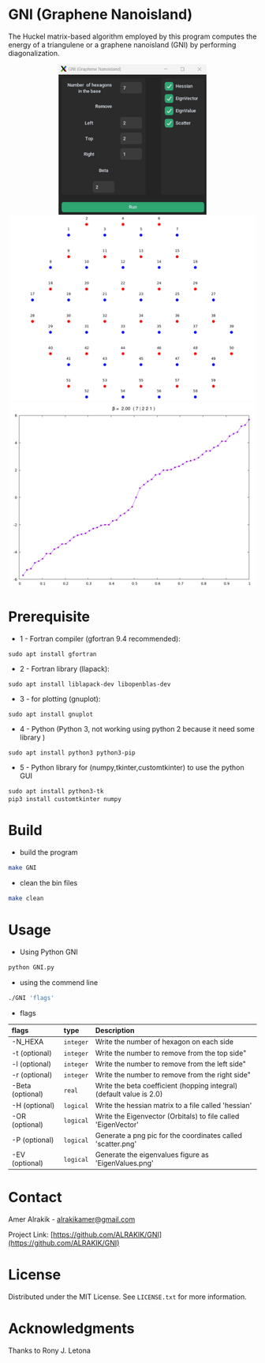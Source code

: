 # GNI (Graphene Nanoisland)
The Huckel matrix-based algorithm employed by this program computes the energy of a triangulene or a graphene nanoisland (GNI) by performing diagonalization.

<div align="center">
    <img src="GUI.png" width="300px"</img> 
</div>

<div align="center">
    <img src="/Example/GNI_7221/scatter_7221.png" width="500px"</img> 
    <img src="/Example/GNI_7221/EigenValues_7221.png" width="500px"</img> 
</div>


# Prerequisite

* 1 - Fortran compiler (gfortran 9.4 recommended):

```
sudo apt install gfortran
```
* 2 - Fortran library (llapack):
  
```
sudo apt install liblapack-dev libopenblas-dev
```
* 3 - for plotting (gnuplot):

```
sudo apt install gnuplot 
```
* 4 - Python (Python 3, not working using python 2 because it need some library )

```
sudo apt install python3 python3-pip
```
* 5 - Python library for (numpy,tkinter,customtkinter) to use the python GUI

```
sudo apt install python3-tk
pip3 install customtkinter numpy 
```

# Build

* build the program
  
```sh
make GNI
```
* clean the bin files
```sh
make clean
```
# Usage 

* Using Python GNI

```sh
python GNI.py
``` 

* using the commend line 

```sh
./GNI 'flags'
```

* flags

| flags                    | type  | Description | 
| :---                         |  :--- |     :---       |
| -N_HEXA          |`integer` | Write the number of hexagon on each side |
| -t (optional)    |`integer` |  Write the number to remove from the top side"|
| -l (optional)    |`integer` |  Write the number to remove from the left side"|
| -r (optional)    |`integer` |  Write the number to remove from the right side"|
| -Beta (optional) |`real`    | Write the beta coefficient (hopping integral) (default value is 2.0)|
| -H  (optional)   |`logical` | Write the hessian matrix to a file called       'hessian'         |
| -OR (optional)   |`logical` | Write the Eigenvector (Orbitals) to file called 'EigenVector'     |
| -P  (optional)   |`logical` | Generate a png pic for the coordinates called   'scatter.png'     |
| -EV (optional)   |`logical` | Generate the eigenvalues figure as              'EigenValues.png' |





# Contact

Amer Alrakik - alrakikamer@gmail.com

Project Link: [https://github.com/ALRAKIK/GNI](https://github.com/ALRAKIK/GNI)

# License

Distributed under the MIT License. See `LICENSE.txt` for more information.

# Acknowledgments

Thanks to  Rony J. Letona
